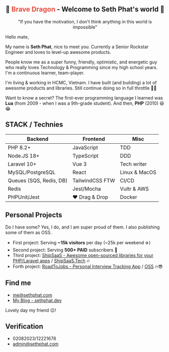 <h2 align="center">
  🐉 <span style="color:#e74c3c;">Brave Dragon</span> - Welcome to Seth Phat's world 👋
</h1>

<p align="center">"If you have the motivation, I don't think anything in this world is impossible"</p>

Hello mate,

My name is **Seth Phat**, nice to meet you. Currently a Senior Rockstar Engineer and loves to level-up awesome products.

People know me as a super funny, friendly, optimistic, and energetic guy who really loves Technology & Programming since my high school years. I'm a continuous learner, team-player.

I'm living & working in HCMC, Vietnam. I have built (and building) a lot of awesome products and libraries. Still continue doing so in full throttle 🏃‍♂️

Want to know a secret? The first-ever programming language I learned was **Lua** (from 2009 - when I was a 9th-grade student). And then, **PHP** (2010) 😆 😂

## STACK / Technies

| Backend                 	| Frontend        	| Misc          	|
|-------------------------	|-----------------	|---------------	|
| PHP 8.2+                	| JavaScript      	| TDD           	|
| Node.JS 18+              	| TypeScript      	| DDD           	|
| Laravel 10+              	| Vue 3           	| Tech writer   	|
| MySQL/PostgreSQL        	| React           	| Linux & MacOS 	|
| Queues (SQS, Redis, DB) 	| TailwindCSS FTW 	| CI/CD         	|
| Redis                   	| Jest/Mocha       	| Vultr & AWS   	|
| PHPUnit/Jest            	| ❤️ Drag & Drop   	| Docker        	|

## Personal Projects 
Do I have some? Yes, I do, and I am super proud of them. I also publishing some of them as OSS.

- First project: Serving **~15k visitors** per day (~25k per weekend ✈️)
- Second project: Serving **500+ PAID** subscribers 🚀
- Third project: [ShipSaaS - Awesome open-sourced libraries for your PHP/Laravel apps](https://github.com/shipsaas) / [ShipSaaS.Tech](https://shipsaas.tech) 🔥
- Forth project: [RoadToJobs - Personal Interview Tracking App](https://roadto.jobs) / [OSS](https://github.com/roadtojobs/roadtojobs) 🔥😎

## Find me
- [me@sethphat.com](mailto:me@sethphat.com)
- [My Blog - sethphat.dev](https://sethphat.dev/)

Lovely day my friend 😉!

## Verification
- 02082023/12221678
- admin@sethphat.com
